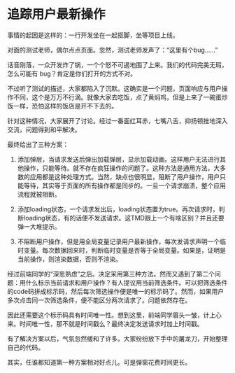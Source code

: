 # 追踪用户最新操作

事情的起因是这样的：一行开发坐在一起抠脚，坐等项目上线。

[](https://raw.githubusercontent.com/NewsFun/blog/dev/src/img/koujiao.gif)

对面的测试老师，偶尔点点页面。忽然，测试老师发声了：“这里有个bug……”

话音刚落，一众开发炸了锅，一个个怒不可遏地围了上来。我们的代码完美无瑕，怎么可能有 bug？肯定是你们打开的方式不对。

不过听了测试的描述，大家都陷入了沉默。这确实是一个问题，页面响应与用户操作不同，这个是万万不行滴。就像大家去吃饭，点了黄焖鸡，但是上来了一碗蛋炒饭一样，恐怕这样的饭店是开不下去的。

针对这种情况，大家展开了讨论。经过一番面红耳赤，七嘴八舌，抑扬顿挫地深入交流，问题得到和平解决。

最终给出了三种方案：

1. 添加弹层，当请求发送后弹出加载弹层，显示加载动画。这样用户无法进行其他操作，只能等待。就不存在疯狂操作的问题了。这种方法是通用方法，大多数的应用都是这种处理方式。当然，缺点也很明显，阻断了用户操作，用户只能等待，其实等于页面的所有操作都是同步的。一旦一个请求崩溃，整个应用流程就被阻断。

2. 添加loading状态，一个请求发出后，loading状态置为true。再次请求时，判断loading状态，有的话便不发送请求。这TMD跟上一个有啥区别？并且还要弹一大堆提示。

3. 不阻断用户操作，但是用全局变量记录用户最新操作，每次发请求声明一个临时变量。每次数据回来时，判断临时变量是否等于全局变量。如果是，证明是当前操作，则渲染数据，否则不渲染。

经过前端同学的“深思熟虑”之后。决定采用第三种方法。然而又遇到了第二个问题：用什么标示当前请求和用户操作？有人提议用当前筛选条件。可以把筛选条件的code码拼成标示码，然后每次筛选操作便是唯一的标示码了。然而，如果用户多次点击同一次筛选条件，便不能区分两次请求了。问题依然存在。

因此还需要这个标示码具有时间唯一性。想到这里，前端同学眉头一皱，计上心来。时间唯一性，那不就是时间戳么？最终决定发送请求时加上时间戳。

有了解决方案以后，气氛忽然缓和了许多。大家纷纷放下手中的屠龙刀，开始整理自己的代码。

其实，任谁都知道第一种方案相对好点儿。可是弹窗花费时间更长。
